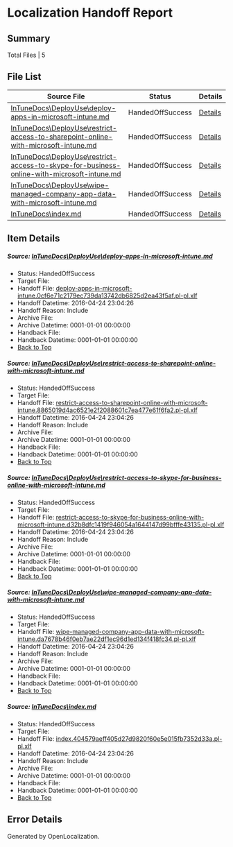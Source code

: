# <a name='report-top'></a> Localization Handoff Report

## Summary
 Total Files | 5

## File List
 Source File | Status | Details 
 ----------- | ------ | ------- 
 [InTuneDocs\DeployUse\deploy-apps-in-microsoft-intune.md](https://github.com/Microsoft/IntuneDocs-pr/blob/d8890fa4ecfb70fb2d7ba3f11077461f84f20903/InTuneDocs/DeployUse/deploy-apps-in-microsoft-intune.md) | HandedOffSuccess | [Details](#fb99df2fbcedeccf04ec50ff7c72bb5daf0e7e6831)
 [InTuneDocs\DeployUse\restrict-access-to-sharepoint-online-with-microsoft-intune.md](https://github.com/Microsoft/IntuneDocs-pr/blob/e75e2e17f2b0738aa135301a84a0cda4a9c0726d/InTuneDocs/DeployUse/restrict-access-to-sharepoint-online-with-microsoft-intune.md) | HandedOffSuccess | [Details](#4dd603b5644cfbe0ef87c7e74a8b07a5493c74b7256)
 [InTuneDocs\DeployUse\restrict-access-to-skype-for-business-online-with-microsoft-intune.md](https://github.com/Microsoft/IntuneDocs-pr/blob/e75e2e17f2b0738aa135301a84a0cda4a9c0726d/InTuneDocs/DeployUse/restrict-access-to-skype-for-business-online-with-microsoft-intune.md) | HandedOffSuccess | [Details](#4b75573c5f6d71a3e0b2e30c67a654704653fe7f257)
 [InTuneDocs\DeployUse\wipe-managed-company-app-data-with-microsoft-intune.md](https://github.com/Microsoft/IntuneDocs-pr/blob/e75e2e17f2b0738aa135301a84a0cda4a9c0726d/InTuneDocs/DeployUse/wipe-managed-company-app-data-with-microsoft-intune.md) | HandedOffSuccess | [Details](#f9ca53fc1c47c59af86fd785947cbc31345ef419293)
 [InTuneDocs\index.md](https://github.com/Microsoft/IntuneDocs-pr/blob/f329e03de39236a70d121c815e21e909c69ae525/InTuneDocs/index.md) | HandedOffSuccess | [Details](#3c46f54955c184071fca80a2a7a866d2c569f2c5653)

## Item Details
##### <a name='fb99df2fbcedeccf04ec50ff7c72bb5daf0e7e6831'></a> Source: [InTuneDocs\DeployUse\deploy-apps-in-microsoft-intune.md](https://github.com/Microsoft/IntuneDocs-pr/blob/d8890fa4ecfb70fb2d7ba3f11077461f84f20903/InTuneDocs/DeployUse/deploy-apps-in-microsoft-intune.md)
* Status: HandedOffSuccess
* Target File: 
* Handoff File: [deploy-apps-in-microsoft-intune.0cf6e71c2179ec739da13742db6825d2ea43f5af.pl-pl.xlf](https://github.com/Microsoft/EM.handoff/blob/79e2c4994c5cf274f2574bfabd04f8345bdb4479/ol-handoff/Microsoft/IntuneDocs-pr.pl-pl/master/deploy-apps-in-microsoft-intune.0cf6e71c2179ec739da13742db6825d2ea43f5af.pl-pl.xlf)
* Handoff Datetime: 2016-04-24 23:04:26
* Handoff Reason: Include
* Archive File: 
* Archive Datetime: 0001-01-01 00:00:00
* Handback File: 
* Handback Datetime: 0001-01-01 00:00:00
* [Back to Top](#report-top)

##### <a name='4dd603b5644cfbe0ef87c7e74a8b07a5493c74b7256'></a> Source: [InTuneDocs\DeployUse\restrict-access-to-sharepoint-online-with-microsoft-intune.md](https://github.com/Microsoft/IntuneDocs-pr/blob/e75e2e17f2b0738aa135301a84a0cda4a9c0726d/InTuneDocs/DeployUse/restrict-access-to-sharepoint-online-with-microsoft-intune.md)
* Status: HandedOffSuccess
* Target File: 
* Handoff File: [restrict-access-to-sharepoint-online-with-microsoft-intune.8865019d4ac6521e2f2088601c7ea477e61f6fa2.pl-pl.xlf](https://github.com/Microsoft/EM.handoff/blob/79e2c4994c5cf274f2574bfabd04f8345bdb4479/ol-handoff/Microsoft/IntuneDocs-pr.pl-pl/master/restrict-access-to-sharepoint-online-with-microsoft-intune.8865019d4ac6521e2f2088601c7ea477e61f6fa2.pl-pl.xlf)
* Handoff Datetime: 2016-04-24 23:04:26
* Handoff Reason: Include
* Archive File: 
* Archive Datetime: 0001-01-01 00:00:00
* Handback File: 
* Handback Datetime: 0001-01-01 00:00:00
* [Back to Top](#report-top)

##### <a name='4b75573c5f6d71a3e0b2e30c67a654704653fe7f257'></a> Source: [InTuneDocs\DeployUse\restrict-access-to-skype-for-business-online-with-microsoft-intune.md](https://github.com/Microsoft/IntuneDocs-pr/blob/e75e2e17f2b0738aa135301a84a0cda4a9c0726d/InTuneDocs/DeployUse/restrict-access-to-skype-for-business-online-with-microsoft-intune.md)
* Status: HandedOffSuccess
* Target File: 
* Handoff File: [restrict-access-to-skype-for-business-online-with-microsoft-intune.d32b8dfc1419f946054a1644147d99bfffe43135.pl-pl.xlf](https://github.com/Microsoft/EM.handoff/blob/79e2c4994c5cf274f2574bfabd04f8345bdb4479/ol-handoff/Microsoft/IntuneDocs-pr.pl-pl/master/restrict-access-to-skype-for-business-online-with-microsoft-intune.d32b8dfc1419f946054a1644147d99bfffe43135.pl-pl.xlf)
* Handoff Datetime: 2016-04-24 23:04:26
* Handoff Reason: Include
* Archive File: 
* Archive Datetime: 0001-01-01 00:00:00
* Handback File: 
* Handback Datetime: 0001-01-01 00:00:00
* [Back to Top](#report-top)

##### <a name='f9ca53fc1c47c59af86fd785947cbc31345ef419293'></a> Source: [InTuneDocs\DeployUse\wipe-managed-company-app-data-with-microsoft-intune.md](https://github.com/Microsoft/IntuneDocs-pr/blob/e75e2e17f2b0738aa135301a84a0cda4a9c0726d/InTuneDocs/DeployUse/wipe-managed-company-app-data-with-microsoft-intune.md)
* Status: HandedOffSuccess
* Target File: 
* Handoff File: [wipe-managed-company-app-data-with-microsoft-intune.da7678b46f0eb7ae22df1ec96d1ed134f418fc34.pl-pl.xlf](https://github.com/Microsoft/EM.handoff/blob/79e2c4994c5cf274f2574bfabd04f8345bdb4479/ol-handoff/Microsoft/IntuneDocs-pr.pl-pl/master/wipe-managed-company-app-data-with-microsoft-intune.da7678b46f0eb7ae22df1ec96d1ed134f418fc34.pl-pl.xlf)
* Handoff Datetime: 2016-04-24 23:04:26
* Handoff Reason: Include
* Archive File: 
* Archive Datetime: 0001-01-01 00:00:00
* Handback File: 
* Handback Datetime: 0001-01-01 00:00:00
* [Back to Top](#report-top)

##### <a name='3c46f54955c184071fca80a2a7a866d2c569f2c5653'></a> Source: [InTuneDocs\index.md](https://github.com/Microsoft/IntuneDocs-pr/blob/f329e03de39236a70d121c815e21e909c69ae525/InTuneDocs/index.md)
* Status: HandedOffSuccess
* Target File: 
* Handoff File: [index.404579aeff405d27d9820f60e5e015fb7352d33a.pl-pl.xlf](https://github.com/Microsoft/EM.handoff/blob/79e2c4994c5cf274f2574bfabd04f8345bdb4479/ol-handoff/Microsoft/IntuneDocs-pr.pl-pl/master/index.404579aeff405d27d9820f60e5e015fb7352d33a.pl-pl.xlf)
* Handoff Datetime: 2016-04-24 23:04:26
* Handoff Reason: Include
* Archive File: 
* Archive Datetime: 0001-01-01 00:00:00
* Handback File: 
* Handback Datetime: 0001-01-01 00:00:00
* [Back to Top](#report-top)


## Error Details

Generated by OpenLocalization.
